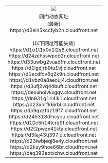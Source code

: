 ﻿<table>
  <tr></tr>
  <tr><td colspan=2 align=center><img src="https://d3ein5kccfyb2n.cloudfront.net/Up/oGate.jpg" /></td></tr>
  <tr><td colspan=2 align=center>网门动态网址<br/>(最新)
<br>https://d3ein5kccfyb2n.cloudfront.net
<br/><br/>(以下网址可能失效)
<br>https://d1o1t1x0x1l2s8.cloudfront.net
<br>https://d24zehsswpob2r.cloudfront.net
<br>https://d33uwbg2vuadfm.cloudfront.net
<br>https://d1lgdjrb0tu1vj.cloudfront.net
<br>https://d1ecdfcv8q2k9n.cloudfront.net
<br>https://d1vbz0a8aeouj4.cloudfront.net
<br>https://d3ufj2vq44buft.cloudfront.net
<br>https://deouhoivkxgqv.cloudfront.net
<br>https://dn931g1rl4ik1.cloudfront.net
<br>https://d23xnrfk6irbl.cloudfront.net
<br>https://dp9qxzfdz19f7.cloudfront.net
<br>https://d245313dlhcyeu.cloudfront.net
<br>https://d10c5h14tcrq9f.cloudfront.net
<br>https://d2t2pwzx41kta.cloudfront.net
<br>https://d3faj43tj397lu.cloudfront.net
<br>https://d23iwbjeqj8e4y.cloudfront.net
<br>https://d2tiuy9hoe66br.cloudfront.net
<br>https://daq392eotxchw.cloudfront.net
    </td>
  </tr>
</table>
